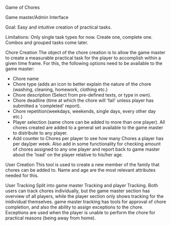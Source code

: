 Game of Chores

Game master/Admin Interface

Goal: Easy and intuitive creation of practical tasks. 

Limitations: Only single task types for now. Create one, complete one. Combos and grouped tasks come later.

Chore Creation
The object of the chore creation is to allow the game master to create a measurable practical task for the player to accomplish within a given time frame. For this, the following options need to be available to the game master:
- Chore name
- Chore type (adds an icon to better explain the nature of the chore (washing, cleaning, homework, clothing etc.)
- Chore description (Select from pre-defined texts, or type in own).
- Chore deadline (time at which the chore will 'fail' unless player has submitted a 'completed' report).
- Chore repetition(weekdays, weekends, single days, every other day etc.)
- Player selection (same chore can be added to more than one player). All chores created are added to a general set available to the game master to distribute to any player.
- Add counter to Chores per player to see how many Chores a player has per day/per week. Also add in some functionality for checking amount of chores assigned to any one player and report back to game master about the 'load' on the player relative to his/her age.

User Creation
This tool is used to create a new member of the family that chores can be added to. Name and age are the most relevant attributes needed for this.

User Tracking
Split into game master Tracking and player Tracking. Both users can track chores individually, but the game master section has overview of all players, while the player section only shows tracking for the inidividual themselves. game master tracking has tools for approval of chore completion, and also the ability to assign exceptions to the chore. Exceptions are used when the player is unable to perform the chore for practical reasons (being away from home).